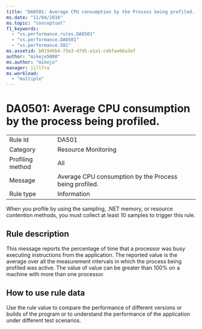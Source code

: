 ```yaml
---
title: "DA0501: Average CPU consumption by the Process being profiled. | Microsoft Docs"
ms.date: "11/04/2016"
ms.topic: "conceptual"
f1_keywords: 
  - "vs.performance.rules.DA0501"
  - "vs.performance.DA0501"
  - "vs.performance.501"
ms.assetid: b01946b4-75e3-47d5-a1a1-cebfae66a3af
author: "mikejo5000"
ms.author: "mikejo"
manager: jillfra
ms.workload: 
  - "multiple"
---
```

# DA0501: Average CPU consumption by the process being profiled.

|||  
|-|-|  
|Rule Id|DA501|  
|Category|Resource Monitoring|  
|Profiling method|All|  
|Message|Average CPU consumption by the Process being profiled.|  
|Rule type|Information|  

 When you profile by using the sampling, .NET memory, or resource contention methods, you must collect at least 10 samples to trigger this rule.  

## Rule description  
 This message reports the percentage of time that a processor was busy executing instructions from the application. The reported value is the average over all the measurement intervals in which the process being profiled was active. The value of value can be greater than 100% on a machine with more than one processor.  

## How to use rule data  
 Use the rule value to compare the performance of different versions or builds of the program or to understand the performance of the application under different test scenarios.